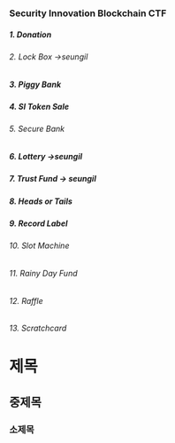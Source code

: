 ### Security Innovation Blockchain CTF
##### 1. Donation 
###### 2. Lock Box ->seungil
##### 3. Piggy Bank
##### 4. SI Token Sale
###### 5. Secure Bank
##### 6. Lottery ->seungil
##### 7. Trust Fund -> seungil
##### 8. Heads or Tails
##### 9. Record Label
###### 10. Slot Machine
###### 11. Rainy Day Fund
###### 12. Raffle
###### 13. Scratchcard


# 제목
## 중제목
### 소제목
